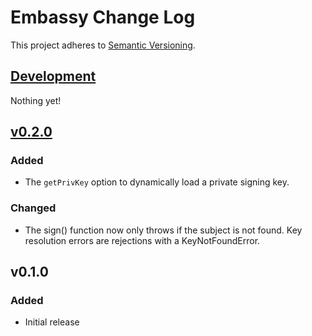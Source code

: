 # Embassy Change Log
This project adheres to [Semantic Versioning](http://semver.org/).

## [Development]
Nothing yet!

## [v0.2.0]
### Added
- The `getPrivKey` option to dynamically load a private signing key.

### Changed
- The sign() function now only throws if the subject is not found. Key resolution errors are rejections with a KeyNotFoundError.

## v0.1.0
### Added
- Initial release

[Development]: https://github.com/TechnologyAdvice/Squiss/compare/v0.2.0...HEAD
[v0.2.0]: https://github.com/TechnologyAdvice/Squiss/compare/v0.1.0...v0.2.0
